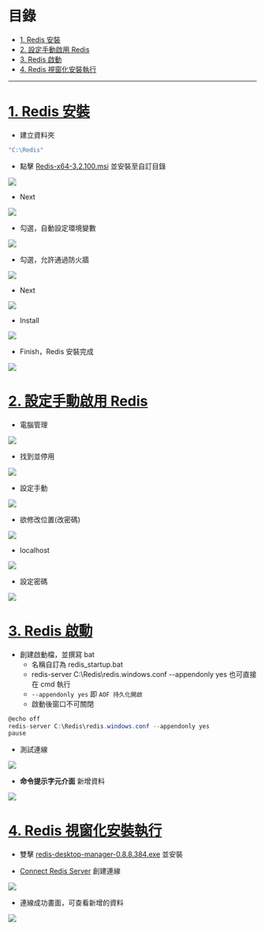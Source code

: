 <h1 id="top">目錄</h1>

- [1. Redis 安裝](#s1)
- [2. 設定手動啟用 Redis](#s2)
- [3. Redis 啟動](#s3)
- [4. Redis 視窗化安裝執行](#s4)

---

# <a id='s1' class='md-title' href='#top'>1. Redis 安裝</a>

- 建立資料夾

```cs
"C:\Redis"
```

- 點擊 [Redis-x64-3.2.100.msi](./doc/Redis-x64-3.2.100.msi) 並安裝至自訂目錄

<p><img src='./image/01-07_01.png'></p>

- Next

<p><img src='./image/01-07_02.png'></p>

- 勾選，自動設定環境變數

<p><img src='./image/01-07_03.dio.svg'></p>

- 勾選，允許通過防火牆

<p><img src='./image/01-07_04.dio.svg'></p>

- Next

<p><img src='./image/01-07_05.png'></p>

- Install

<p><img src='./image/01-07_06.png'></p>

- Finish，Redis 安裝完成

<p><img src='./image/01-07_07.png'></p>

# <a id='s2' class='md-title' href='#top'>2. 設定手動啟用 Redis</a>

- 電腦管理

<p><img src='./image/01-07_08.png'></p>

- 找到並停用

<p><img src='./image/01-07_09.dio.svg'></p>

- 設定手動

<p><img src='./image/01-07_10.dio.svg'></p>

- 欲修改位置(改密碼)

<p><img src='./image/01-07_11.dio.svg'></p>

- localhost

<p><img src='./image/01-07_12.dio.svg'></p>

- 設定密碼

<p><img src='./image/01-07_13.dio.svg'></p>

# <a id='s3' class='md-title' href='#top'>3. Redis 啟動</a>

- 創建啟動檔，並撰寫 bat
  - 名稱自訂為 redis_startup.bat
  - redis-server C:\Redis\redis.windows.conf --appendonly yes 也可直接在 cmd 執行
  - `--appendonly yes` 即 `AOF 持久化開啟`
  - 啟動後窗口不可關閉

```cs
@echo off
redis-server C:\Redis\redis.windows.conf --appendonly yes
pause
```

- 測試連線

<p><img src='./image/01-07_14.png'></p>

- **命令提示字元介面** 新增資料

<p><img src='./image/01-07_15.dio.svg'></p>

# <a id='s4' class='md-title' href='#top'>4. Redis 視窗化安裝執行</a>

- 雙擊 [redis-desktop-manager-0.8.8.384.exe](./doc/redis-desktop-manager-0.8.8.384.exe) 並安裝

- <u>Connect Redis Server</u> 創建連線

<p><img src='./image/01-07_16.png'></p>

- 連線成功畫面，可查看新增的資料

<p><img src='./image/01-07_17.png'></p>
